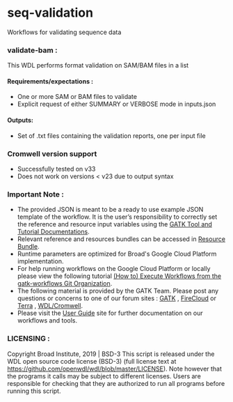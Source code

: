 # seq-validation
Workflows for validating sequence data
### validate-bam :
 This WDL performs format validation on SAM/BAM files in a list

#### Requirements/expectations :
 - One or more SAM or BAM files to validate
 - Explicit request of either SUMMARY or VERBOSE mode in inputs.json

#### Outputs:
 - Set of .txt files containing the validation reports, one per input file

### Cromwell version support 
 - Successfully tested on v33
 - Does not work on versions < v23 due to output syntax

### Important Note :
- The provided JSON is meant to be a ready to use example JSON template of the workflow. It is the user’s responsibility to correctly set the reference and resource input variables using the [GATK Tool and Tutorial Documentations](https://software.broadinstitute.org/gatk/documentation/).
- Relevant reference and resources bundles can be accessed in [Resource Bundle](https://software.broadinstitute.org/gatk/download/bundle).
- Runtime parameters are optimized for Broad's Google Cloud Platform implementation.
- For help running workflows on the Google Cloud Platform or locally please
view the following tutorial [(How to) Execute Workflows from the gatk-workflows Git Organization](https://software.broadinstitute.org/gatk/documentation/article?id=12521).
- The following material is provided by the GATK Team. Please post any questions or concerns to one of our forum sites : [GATK](https://gatkforums.broadinstitute.org/gatk/categories/ask-the-team/) , [FireCloud](https://gatkforums.broadinstitute.org/firecloud/categories/ask-the-firecloud-team) or [Terra](https://broadinstitute.zendesk.com/hc/en-us/community/topics/360000500432-General-Discussion) , [WDL/Cromwell](https://gatkforums.broadinstitute.org/wdl/categories/ask-the-wdl-team).
- Please visit the [User Guide](https://software.broadinstitute.org/gatk/documentation/) site for further documentation on our workflows and tools.

### LICENSING :
Copyright Broad Institute, 2019 | BSD-3
This script is released under the WDL open source code license (BSD-3) (full license text at https://github.com/openwdl/wdl/blob/master/LICENSE). Note however that the programs it calls may be subject to different licenses. Users are responsible for checking that they are authorized to run all programs before running this script.
